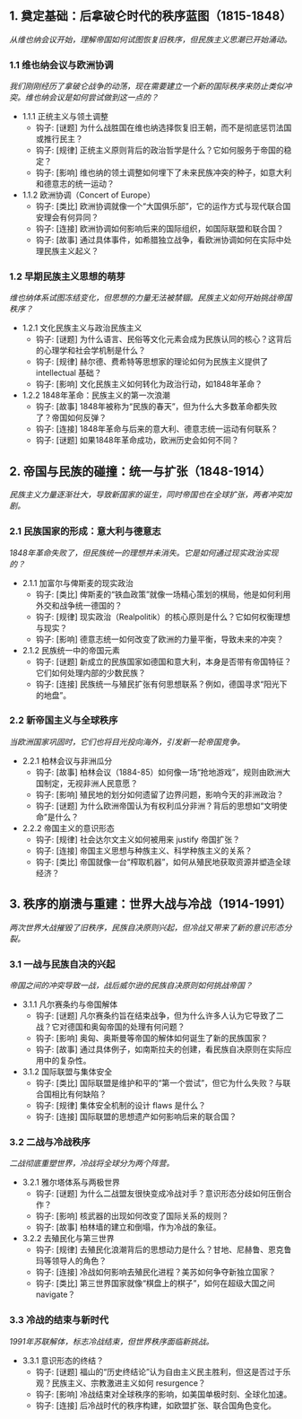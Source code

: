 ﻿## 1. 奠定基础：后拿破仑时代的秩序蓝图（1815-1848）
*从维也纳会议开始，理解帝国如何试图恢复旧秩序，但民族主义思潮已开始涌动。*

### 1.1 维也纳会议与欧洲协调
*我们刚刚经历了拿破仑战争的动荡，现在需要建立一个新的国际秩序来防止类似冲突。维也纳会议是如何尝试做到这一点的？*
- 1.1.1 正统主义与领土调整
  - 钩子: [谜题] 为什么战胜国在维也纳选择恢复旧王朝，而不是彻底惩罚法国或推行民主？
  - 钩子: [规律] 正统主义原则背后的政治哲学是什么？它如何服务于帝国的稳定？
  - 钩子: [影响] 维也纳的领土调整如何埋下了未来民族冲突的种子，如意大利和德意志的统一运动？
- 1.1.2 欧洲协调（Concert of Europe）
  - 钩子: [类比] 欧洲协调就像一个“大国俱乐部”，它的运作方式与现代联合国安理会有何异同？
  - 钩子: [连接] 欧洲协调如何影响后来的国际组织，如国际联盟和联合国？
  - 钩子: [故事] 通过具体事件，如希腊独立战争，看欧洲协调如何在实际中处理民族主义起义？

### 1.2 早期民族主义思想的萌芽
*维也纳体系试图冻结变化，但思想的力量无法被禁锢。民族主义如何开始挑战帝国秩序？*
- 1.2.1 文化民族主义与政治民族主义
  - 钩子: [谜题] 为什么语言、民俗等文化元素会成为民族认同的核心？这背后的心理学和社会学机制是什么？
  - 钩子: [规律] 赫尔德、费希特等思想家的理论如何为民族主义提供了 intellectual 基础？
  - 钩子: [影响] 文化民族主义如何转化为政治行动，如1848年革命？
- 1.2.2 1848年革命：民族主义的第一次浪潮
  - 钩子: [故事] 1848年被称为“民族的春天”，但为什么大多数革命都失败了？帝国如何反弹？
  - 钩子: [连接] 1848年革命与后来的意大利、德意志统一运动有何联系？
  - 钩子: [谜题] 如果1848年革命成功，欧洲历史会如何不同？

## 2. 帝国与民族的碰撞：统一与扩张（1848-1914）
*民族主义力量逐渐壮大，导致新国家的诞生，同时帝国也在全球扩张，两者冲突加剧。*

### 2.1 民族国家的形成：意大利与德意志
*1848年革命失败了，但民族统一的理想并未消失。它是如何通过现实政治实现的？*
- 2.1.1 加富尔与俾斯麦的现实政治
  - 钩子: [类比] 俾斯麦的“铁血政策”就像一场精心策划的棋局，他是如何利用外交和战争统一德国的？
  - 钩子: [规律] 现实政治（Realpolitik）的核心原则是什么？它如何权衡理想与现实？
  - 钩子: [影响] 德意志统一如何改变了欧洲的力量平衡，导致未来的冲突？
- 2.1.2 民族统一中的帝国元素
  - 钩子: [谜题] 新成立的民族国家如德国和意大利，本身是否带有帝国特征？它们如何处理内部的少数民族？
  - 钩子: [连接] 民族统一与殖民扩张有何思想联系？例如，德国寻求“阳光下的地盘”。

### 2.2 新帝国主义与全球秩序
*当欧洲国家巩固时，它们也将目光投向海外，引发新一轮帝国竞争。*
- 2.2.1 柏林会议与非洲瓜分
  - 钩子: [故事] 柏林会议（1884-85）如何像一场“抢地游戏”，规则由欧洲大国制定，无视非洲人民意愿？
  - 钩子: [影响] 殖民地的划分如何遗留了边界问题，影响今天的非洲政治？
  - 钩子: [谜题] 为什么欧洲帝国认为有权利瓜分非洲？背后的思想如“文明使命”是什么？
- 2.2.2 帝国主义的意识形态
  - 钩子: [规律] 社会达尔文主义如何被用来 justify 帝国扩张？
  - 钩子: [连接] 帝国主义思想与种族主义、科学种族主义的关系？
  - 钩子: [类比] 帝国就像一台“榨取机器”，如何从殖民地获取资源并塑造全球经济？

## 3. 秩序的崩溃与重建：世界大战与冷战（1914-1991）
*两次世界大战摧毁了旧秩序，民族自决原则兴起，但冷战又带来了新的意识形态分裂。*

### 3.1 一战与民族自决的兴起
*帝国之间的冲突导致一战，战后威尔逊的民族自决原则如何挑战帝国？*
- 3.1.1 凡尔赛条约与帝国解体
  - 钩子: [谜题] 凡尔赛条约旨在结束战争，但为什么许多人认为它导致了二战？它对德国和奥匈帝国的处理有何问题？
  - 钩子: [影响] 奥匈、奥斯曼等帝国的解体如何诞生了新的民族国家？
  - 钩子: [故事] 通过具体例子，如南斯拉夫的创建，看民族自决原则在实际应用中的复杂性。
- 3.1.2 国际联盟与集体安全
  - 钩子: [类比] 国际联盟是维护和平的“第一个尝试”，但它为什么失败？与联合国相比有何缺陷？
  - 钩子: [规律] 集体安全机制的设计 flaws 是什么？
  - 钩子: [连接] 国际联盟的思想遗产如何影响后来的联合国？

### 3.2 二战与冷战秩序
*二战彻底重塑世界，冷战将全球分为两个阵营。*
- 3.2.1 雅尔塔体系与两极世界
  - 钩子: [谜题] 为什么二战盟友很快变成冷战对手？意识形态分歧如何压倒合作？
  - 钩子: [影响] 核武器的出现如何改变了国际关系的规则？
  - 钩子: [故事] 柏林墙的建立和倒塌，作为冷战的象征。
- 3.2.2 去殖民化与第三世界
  - 钩子: [规律] 去殖民化浪潮背后的思想动力是什么？甘地、尼赫鲁、恩克鲁玛等领导人的角色？
  - 钩子: [连接] 冷战如何影响去殖民化进程？美苏如何争夺新独立国家？
  - 钩子: [类比] 第三世界国家就像“棋盘上的棋子”，如何在超级大国之间 navigate？

### 3.3 冷战的结束与新时代
*1991年苏联解体，标志冷战结束，但世界秩序面临新挑战。*
- 3.3.1 意识形态的终结？
  - 钩子: [谜题] 福山的“历史终结论”认为自由主义民主胜利，但这是否过于乐观？民族主义、宗教激进主义如何 resurgence？
  - 钩子: [影响] 冷战结束对全球秩序的影响，如美国单极时刻、全球化加速。
  - 钩子: [连接] 后冷战时代的秩序构建，如欧盟扩张、联合国角色变化。
